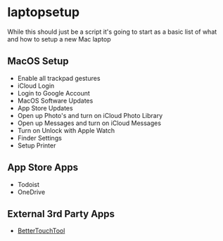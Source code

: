 # laptopsetup

While this should just be a script it's going to start as a basic list of what and how to setup a new Mac laptop

## MacOS Setup

* Enable all trackpad gestures
* iCloud Login
* Login to Google Account
* MacOS Software Updates
* App Store Updates
* Open up Photo's and turn on iCloud Photo Library
* Open up Messages and turn on iCloud Messages
* Turn on Unlock with Apple Watch
* Finder Settings
* Setup Printer

## App Store Apps

* Todoist
* OneDrive

## External 3rd Party Apps

* [BetterTouchTool](https://bettertouchtool.com)
